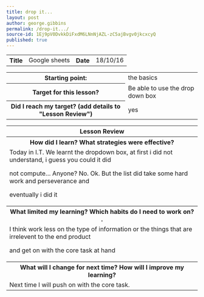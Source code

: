 ```yaml
---
title: drop it...
layout: post
author: george.gibbins
permalink: /drop-it.../
source-id: 1Ej9pV0DvkkDiFxdM6LNnNjAZL-zC5ajBvgv0jkcxcyQ
published: true
---
```

<table>
  <tr>
    <th>Title</th>
    <td>Google sheets</td>
    <th>Date</th>
    <td>18/10/16</td>
  </tr>
</table>


<table>
  <tr>
    <th>Starting point:</th>
    <td>the basics</td>
  </tr>
  <tr>
    <th>Target for this lesson?</th>
    <td>Be able to use the drop down box</td>
  </tr>
  <tr>
    <th>Did I reach my target? 
(add details to "Lesson Review")</th>
    <td>yes</td>
  </tr>
</table>


<table>
  <tr>
    <th>Lesson Review</th>
  </tr>
  <tr>
    <th>How did I learn? What strategies were effective? </th>
  </tr>
  <tr>
    <td>
Today in I.T. We learnt the dropdown box, at first i did not understand, i guess you could it did 

not compute… Anyone? No. Ok. But the list did take some hard work and perseverance and 

eventually i did it
</td>
  </tr>
  <tr>
    <th>What limited my learning? Which habits do I need to work on? .</th>
  </tr>
  <tr>
    <td>
I think work less on the type of information or the things that are irrelevent to the end product 

and get on with the core task at hand</td>
  </tr>
  <tr>
    <th>What will I change for next time? How will I improve my learning?</th>
  </tr>
  <tr>
    <td>
Next time I will push on with the core task.</td>
  </tr>
</table>


